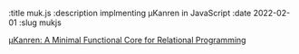 :title muk.js
:description implmenting μKanren in JavaScript
:date 2022-02-01
:slug mukjs

[μKanren: A Minimal Functional Core for Relational Programming](http://webyrd.net/scheme-2013/papers/HemannMuKanren2013.pdf)
